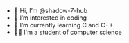 - 👋 Hi, I’m @shadow-7-hub
- 👀 I’m interested in coding 
- 🌱 I’m currently learning C and C++
- 🧑‍💻 I'm a student of computer science 

<!---
I'm new here and i don't know much about git and github. But i am interested about coding and i wanna improve myself 

thank you...
--->
